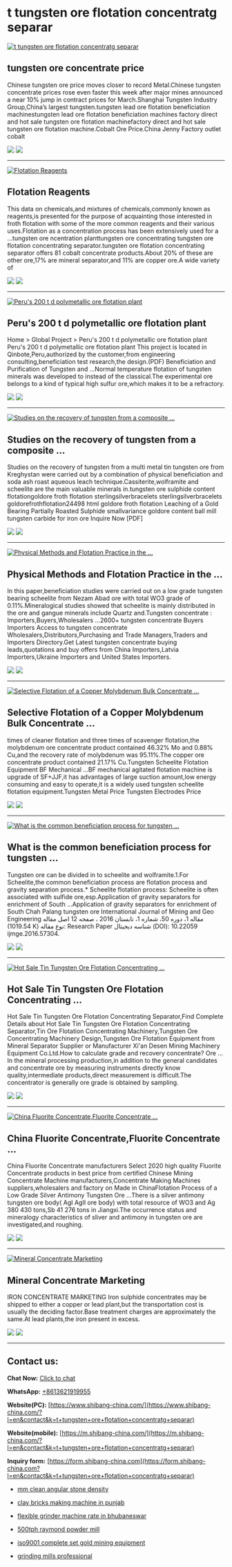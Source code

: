 # t tungsten ore flotation concentratg separar

<a href="https://swt.shibang-china.com/?l=en&img&k=t+tungsten+ore+flotation+concentratg+separar" target="_blank">![t tungsten ore flotation concentratg separar](http://static.shibang-china.com/all-800x300/934.jpg)</a>

## tungsten ore concentrate price
Chinese tungsten ore price moves closer to record Metal.Chinese tungsten concentrate prices rose even faster this week after major mines announced a near 10% jump in contract prices for March.Shanghai Tungsten Industry Group,China’s largest tungsten.tungsten lead ore flotation beneficiation machinestungsten lead ore flotation beneficiation machines factory direct and hot sale tungsten ore flotation machinefactory direct and hot sale tungsten ore flotation machine.Cobalt Ore Price.China Jenny Factory outlet cobalt


<a href="https://whatsapp.shibangsoft.com/WhatsApp.php" target="_blank" title="WhatsApp">![](http://static.shibang-china.com/icon/whatsapp.png)</a> <a href="https://swt.shibang-china.com/?l=en&icon&k=t+tungsten+ore+flotation+concentratg+separar" target="_blank">![](http://static.shibang-china.com/icon/chat-en.png)</a>

---

<a href="https://swt.shibang-china.com/?l=en&img&k=t+tungsten+ore+flotation+concentratg+separar" target="_blank">![Flotation Reagents](http://static.shibang-china.com/all-800x300/288.jpg)</a>

## Flotation Reagents
This data on chemicals,and mixtures of chemicals,commonly known as reagents,is presented for the purpose of acquainting those interested in froth flotation with some of the more common reagents and their various uses.Flotation as a concentration process has been extensively used for a …tungsten ore ncentration planttungsten ore concentrating tungsten ore flotation concentrating separator.tungsten ore flotation concentrating separator offers 81 cobalt concentrate products.About 20% of these are other ore,17% are mineral separator,and 11% are copper ore.A wide variety of


<a href="https://whatsapp.shibangsoft.com/WhatsApp.php" target="_blank" title="WhatsApp">![](http://static.shibang-china.com/icon/whatsapp.png)</a> <a href="https://swt.shibang-china.com/?l=en&icon&k=t+tungsten+ore+flotation+concentratg+separar" target="_blank">![](http://static.shibang-china.com/icon/chat-en.png)</a>

---

<a href="https://swt.shibang-china.com/?l=en&img&k=t+tungsten+ore+flotation+concentratg+separar" target="_blank">![Peru's 200 t d polymetallic ore flotation plant](http://static.shibang-china.com/all-800x300/893.jpg)</a>

## Peru's 200 t d polymetallic ore flotation plant
Home &gt; Global Project &gt; Peru's 200 t d polymetallic ore flotation plant Peru's 200 t d polymetallic ore flotation plant This project is located in Qinbote,Peru,authorized by the customer,from engineering consulting,beneficiation test research,the design.(PDF) Beneficiation and Purification of Tungsten and …Normal temperature flotation of tungsten minerals was developed to instead of the classical.The experimental ore belongs to a kind of typical high sulfur ore,which makes it to be a refractory.


<a href="https://whatsapp.shibangsoft.com/WhatsApp.php" target="_blank" title="WhatsApp">![](http://static.shibang-china.com/icon/whatsapp.png)</a> <a href="https://swt.shibang-china.com/?l=en&icon&k=t+tungsten+ore+flotation+concentratg+separar" target="_blank">![](http://static.shibang-china.com/icon/chat-en.png)</a>

---

<a href="https://swt.shibang-china.com/?l=en&img&k=t+tungsten+ore+flotation+concentratg+separar" target="_blank">![Studies on the recovery of tungsten from a composite …](http://static.shibang-china.com/all-800x300/950.jpg)</a>

## Studies on the recovery of tungsten from a composite …
Studies on the recovery of tungsten from a multi metal tin tungsten ore from Kreghystan were carried out by a combination of physical beneficiation and soda ash roast aqueous leach technique.Cassiterite,wolframite and scheelite are the main valuable minerals in.tungsten ore sulphide content flotationgoldore froth flotation sterlingsilverbracelets sterlingsilverbracelets goldorefrothflotation24498 html goldore froth flotation Leaching of a Gold Bearing Partially Roasted Sulphide smallvariance goldore content ball mill tungsten carbide for iron ore Inquire Now [PDF]


<a href="https://whatsapp.shibangsoft.com/WhatsApp.php" target="_blank" title="WhatsApp">![](http://static.shibang-china.com/icon/whatsapp.png)</a> <a href="https://swt.shibang-china.com/?l=en&icon&k=t+tungsten+ore+flotation+concentratg+separar" target="_blank">![](http://static.shibang-china.com/icon/chat-en.png)</a>

---

<a href="https://swt.shibang-china.com/?l=en&img&k=t+tungsten+ore+flotation+concentratg+separar" target="_blank">![Physical Methods and Flotation Practice in the …](http://static.shibang-china.com/all-800x300/450.jpg)</a>

## Physical Methods and Flotation Practice in the …
In this paper,beneficiation studies were carried out on a low grade tungsten bearing scheelite from Nezam Abad ore with total WO3 grade of 0.11%.Mineralogical studies showed that scheelite is mainly distributed in the ore and gangue minerals include Quartz and.Tungsten concentrate : Importers,Buyers,Wholesalers …2600+ tungsten concentrate Buyers Importers Access to tungsten concentrate Wholesalers,Distributors,Purchasing and Trade Managers,Traders and Importers Directory.Get Latest tungsten concentrate buying leads,quotations and buy offers from China Importers,Latvia Importers,Ukraine Importers and United States Importers.


<a href="https://whatsapp.shibangsoft.com/WhatsApp.php" target="_blank" title="WhatsApp">![](http://static.shibang-china.com/icon/whatsapp.png)</a> <a href="https://swt.shibang-china.com/?l=en&icon&k=t+tungsten+ore+flotation+concentratg+separar" target="_blank">![](http://static.shibang-china.com/icon/chat-en.png)</a>

---

<a href="https://swt.shibang-china.com/?l=en&img&k=t+tungsten+ore+flotation+concentratg+separar" target="_blank">![Selective Flotation of a Copper Molybdenum Bulk Concentrate …](http://static.shibang-china.com/all-800x300/19.jpg)</a>

## Selective Flotation of a Copper Molybdenum Bulk Concentrate …
times of cleaner flotation and three times of scavenger flotation,the molybdenum ore concentrate product contained 46.32% Mo and 0.88% Cu,and the recovery rate of molybdenum was 95.11%.The copper ore concentrate product contained 21.17% Cu.Tungsten Scheelite Flotation Equipment BF Mechanical …BF mechanical agitated flotation machine is upgrade of SF+JJF,it has advantages of large suction amount,low energy consuming and easy to operate,it is a widely used tungsten scheelite flotation equipment.Tungsten Metal Price Tungsten Electrodes Price


<a href="https://whatsapp.shibangsoft.com/WhatsApp.php" target="_blank" title="WhatsApp">![](http://static.shibang-china.com/icon/whatsapp.png)</a> <a href="https://swt.shibang-china.com/?l=en&icon&k=t+tungsten+ore+flotation+concentratg+separar" target="_blank">![](http://static.shibang-china.com/icon/chat-en.png)</a>

---

<a href="https://swt.shibang-china.com/?l=en&img&k=t+tungsten+ore+flotation+concentratg+separar" target="_blank">![What is the common beneficiation process for tungsten …](http://static.shibang-china.com/all-800x300/1167.jpg)</a>

## What is the common beneficiation process for tungsten …
Tungsten ore can be divided in to scheelite and wolframite.1.For Scheelite,the common beneficiation process are flotation process and gravity separation process.* Scheelite flotation process: Scheelite is often associated with sulfide ore,esp.Application of gravity separators for enrichment of South …Application of gravity separators for enrichment of South Chah Palang tungsten ore International Journal of Mining and Geo Engineering مقاله 1، دوره 50، شماره 1، تابستان 2016 ، صفحه 12 اصل مقاله (1019.54 K) نوع مقاله: Research Paper شناسه دیجیتال (DOI): 10.22059 ijmge.2016.57304.


<a href="https://whatsapp.shibangsoft.com/WhatsApp.php" target="_blank" title="WhatsApp">![](http://static.shibang-china.com/icon/whatsapp.png)</a> <a href="https://swt.shibang-china.com/?l=en&icon&k=t+tungsten+ore+flotation+concentratg+separar" target="_blank">![](http://static.shibang-china.com/icon/chat-en.png)</a>

---

<a href="https://swt.shibang-china.com/?l=en&img&k=t+tungsten+ore+flotation+concentratg+separar" target="_blank">![Hot Sale Tin Tungsten Ore Flotation Concentrating …](http://static.shibang-china.com/all-800x300/1428.jpg)</a>

## Hot Sale Tin Tungsten Ore Flotation Concentrating …
Hot Sale Tin Tungsten Ore Flotation Concentrating Separator,Find Complete Details about Hot Sale Tin Tungsten Ore Flotation Concentrating Separator,Tin Ore Flotation Concentrating Machinery,Tungsten Ore Concentrating Machinery Design,Tungsten Ore Flotation Equipment from Mineral Separator Supplier or Manufacturer Xi'an Desen Mining Machinery Equipment Co.Ltd.How to calculate grade and recovery concentrate? Ore …In the mineral processing production,in addition to the general candidates and concentrate ore by measuring instruments directly know quality,intermediate products,direct measurement is difficult.The concentrator is generally ore grade is obtained by sampling.


<a href="https://whatsapp.shibangsoft.com/WhatsApp.php" target="_blank" title="WhatsApp">![](http://static.shibang-china.com/icon/whatsapp.png)</a> <a href="https://swt.shibang-china.com/?l=en&icon&k=t+tungsten+ore+flotation+concentratg+separar" target="_blank">![](http://static.shibang-china.com/icon/chat-en.png)</a>

---

<a href="https://swt.shibang-china.com/?l=en&img&k=t+tungsten+ore+flotation+concentratg+separar" target="_blank">![China Fluorite Concentrate,Fluorite Concentrate …](http://static.shibang-china.com/all-800x300/722.jpg)</a>

## China Fluorite Concentrate,Fluorite Concentrate …
China Fluorite Concentrate manufacturers Select 2020 high quality Fluorite Concentrate products in best price from certified Chinese Mining Concentrate Machine manufacturers,Concentrate Making Machines suppliers,wholesalers and factory on Made in ChinaFlotation Process of a Low Grade Silver Antimony Tungsten Ore …There is a silver antimony tungsten ore body( AgⅠ AgⅡ ore body) with total resource of WO3 and Ag 380 430 tons,Sb 41 276 tons in Jiangxi.The occurrence status and mineralogy characteristics of sliver and antimony in tungsten ore are investigated,and roughing.


<a href="https://whatsapp.shibangsoft.com/WhatsApp.php" target="_blank" title="WhatsApp">![](http://static.shibang-china.com/icon/whatsapp.png)</a> <a href="https://swt.shibang-china.com/?l=en&icon&k=t+tungsten+ore+flotation+concentratg+separar" target="_blank">![](http://static.shibang-china.com/icon/chat-en.png)</a>

---

<a href="https://swt.shibang-china.com/?l=en&img&k=t+tungsten+ore+flotation+concentratg+separar" target="_blank">![Mineral Concentrate Marketing](http://static.shibang-china.com/all-800x300/640.jpg)</a>

## Mineral Concentrate Marketing
IRON CONCENTRATE MARKETING Iron sulphide concentrates may be shipped to either a copper or lead plant,but the transportation cost is usually the deciding factor.Base treatment charges are approximately the same.At lead plants,the iron present in excess.

<a href="https://whatsapp.shibangsoft.com/WhatsApp.php" target="_blank" title="WhatsApp">![](http://static.shibang-china.com/icon/whatsapp.png)</a> <a href="https://swt.shibang-china.com/?l=en&icon&k=t+tungsten+ore+flotation+concentratg+separar" target="_blank">![](http://static.shibang-china.com/icon/chat-en.png)</a>

---
## Contact us:

**Chat Now:** [Click to chat](https://swt.shibang-china.com?l=en&contact&k=t+tungsten+ore+flotation+concentratg+separar)

**WhatsApp:**  [+8613621919955](https://whatsapp.shibangsoft.com/WhatsApp.php)

**Website(PC):** [https://www.shibang-china.com/](https://www.shibang-china.com/?l=en&contact&k=t+tungsten+ore+flotation+concentratg+separar)

**Website(mobile):** [https://m.shibang-china.com/](https://m.shibang-china.com/?l=en&contact&k=t+tungsten+ore+flotation+concentratg+separar)

**Inquiry form:** [https://form.shibang-china.com](https://form.shibang-china.com?l=en&contact&k=t+tungsten+ore+flotation+concentratg+separar)

* [mm clean angular stone density](../131/mm%20clean%20angular%20stone%20density.md)

* [clay bricks making machine in punjab](../128/clay%20bricks%20making%20machine%20in%20punjab.md)

* [flexible grinder machine rate in bhubaneswar](../129/flexible%20grinder%20machine%20rate%20in%20bhubaneswar.md)

* [500tph raymond powder mill](../139/500tph%20raymond%20powder%20mill.md)

* [iso9001 complete set gold mining equipment](../134/iso9001%20complete%20set%20gold%20mining%20equipment.md)

* [grinding mills professional](../139/grinding%20mills%20professional.md)